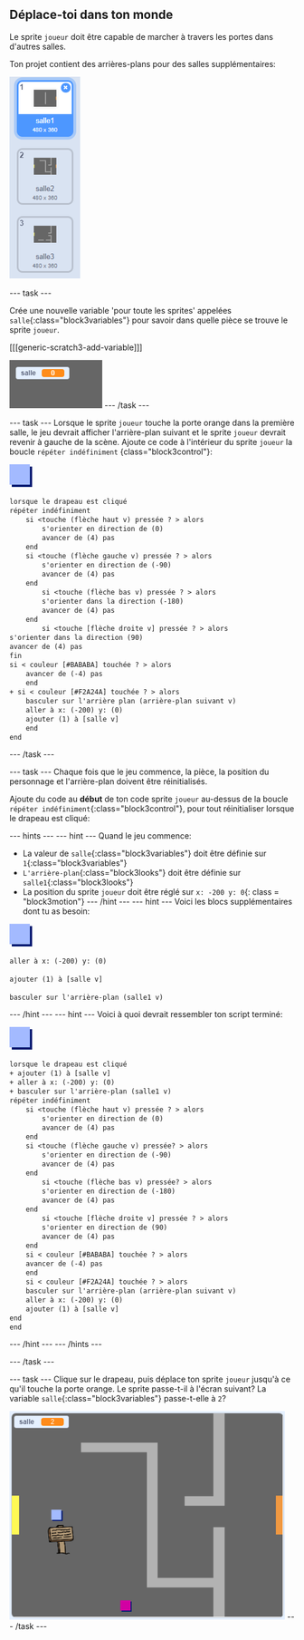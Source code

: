## Déplace-toi dans ton monde

Le sprite `joueur` doit être capable de marcher à travers les portes dans d'autres salles.

Ton projet contient des arrières-plans pour des salles supplémentaires:

![capture d'écran](images/world-backdrops.png)

--- task ---

Crée une nouvelle variable 'pour toute les sprites' appelées `salle`{:class="block3variables"} pour savoir dans quelle pièce se trouve le sprite `joueur`.

[[[generic-scratch3-add-variable]]]

![capture d'écran](images/world-room.png) --- /task ---

--- task --- Lorsque le sprite `joueur` touche la porte orange dans la première salle, le jeu devrait afficher l'arrière-plan suivant et le sprite `joueur` devrait revenir à gauche de la scène. Ajoute ce code à l'intérieur du sprite `joueur` la boucle `répéter indéfiniment` {class="block3control"}:

![joueur](images/player.png)

```blocks3
lorsque le drapeau est cliqué
répéter indéfiniment
    si <touche (flèche haut v) pressée ? > alors
        s'orienter en direction de (0)
        avancer de (4) pas
    end
    si <touche (flèche gauche v) pressée ? > alors
        s'orienter en direction de (-90)
        avancer de (4) pas
    end
        si <touche (flèche bas v) pressée ? > alors
        s'orienter dans la direction (-180)
        avancer de (4) pas
    end
        si <touche [flèche droite v] pressée ? > alors
s'orienter dans la direction (90)
avancer de (4) pas
fin
si < couleur [#BABABA] touchée ? > alors
    avancer de (-4) pas
    end
+ si < couleur [#F2A24A] touchée ? > alors
    basculer sur l'arrière plan (arrière-plan suivant v)
    aller à x: (-200) y: (0)
    ajouter (1) à [salle v]
    end
end
```

--- /task ---

--- task --- Chaque fois que le jeu commence, la pièce, la position du personnage et l'arrière-plan doivent être réinitialisés.

Ajoute du code au **début** de ton code sprite `joueur` au-dessus de la boucle `répéter indéfiniment`{:class="block3control"}, pour tout réinitialiser lorsque le drapeau est cliqué:

--- hints ---
 --- hint --- Quand le jeu commence:

+ La valeur de `salle`{:class="block3variables"} doit être définie sur `1`{:class="block3variables"}
+ `L'arrière-plan`{:class="block3looks"} doit être définie sur `salle1`{:class="block3looks"}
+ La position du sprite `joueur` doit être réglé sur `x: -200 y: 0`{: class = "block3motion"}
--- /hint ---
 --- hint --- Voici les blocs supplémentaires dont tu as besoin:

![joueur](images/player.png)

```blocks3
aller à x: (-200) y: (0)

ajouter (1) à [salle v]

basculer sur l'arrière-plan (salle1 v)
```

--- /hint --- --- hint --- Voici à quoi devrait ressembler ton script terminé:

![joueur](images/player.png)

```blocks3
lorsque le drapeau est cliqué
+ ajouter (1) à [salle v]
+ aller à x: (-200) y: (0)
+ basculer sur l'arrière-plan (salle1 v)
répéter indéfiniment
    si <touche (flèche haut v) pressée ? > alors
        s'orienter en direction de (0)
        avancer de (4) pas
    end
    si <touche (flèche gauche v) pressée? > alors
        s'orienter en direction de (-90)
        avancer de (4) pas
    end
        si <touche (flèche bas v) pressée? > alors
        s'orienter en direction de (-180)
        avancer de (4) pas
    end
        si <touche [flèche droite v] pressée ? > alors
        s'orienter en direction de (90)
        avancer de (4) pas
    end
    si < couleur [#BABABA] touchée ? > alors
    avancer de (-4) pas
    end
    si < couleur [#F2A24A] touchée ? > alors
    basculer sur l'arrière-plan (arrière-plan suivant v)
    aller à x: (-200) y: (0)
    ajouter (1) à [salle v]
end
end
```

--- /hint --- --- /hints ---

--- /task ---

--- task --- Clique sur le drapeau, puis déplace ton sprite `joueur` jusqu'à ce qu'il touche la porte orange. Le sprite passe-t-il à l'écran suivant? La variable `salle`{:class="block3variables"} passe-t-elle à `2`?

![capture d'écran](images/world-room-test.png) --- /task ---
